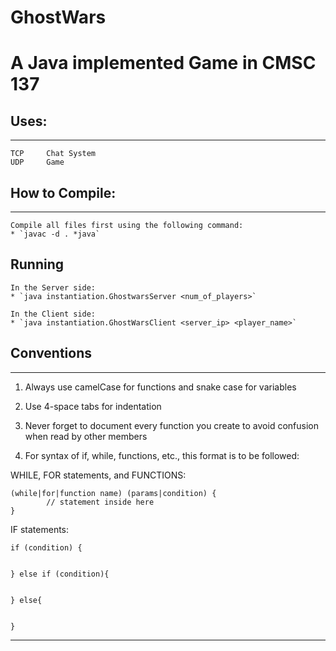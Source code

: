 # GhostWars
A Java implemented Game in CMSC 137
==================
## Uses:
--------------------
```
TCP		Chat System
UDP		Game
```

## How to Compile:
--------------------
```
Compile all files first using the following command:
* `javac -d . *java`
```

## Running
```
In the Server side:
* `java instantiation.GhostwarsServer <num_of_players>`

In the Client side:
* `java instantiation.GhostWarsClient <server_ip> <player_name>`

```
## Conventions
--------------------
1. Always use camelCase for functions and snake case for variables 


2. Use 4-space tabs for indentation


3. Never forget to document every function you create to avoid confusion when read by other members


4. For syntax of if, while, functions, etc., this format is to be followed:

WHILE, FOR statements, and FUNCTIONS:

	(while|for|function name) (params|condition) {
			// statement inside here
	}

IF statements:

	if (condition) {


	} else if (condition){


	} else{


	} 
--------------------